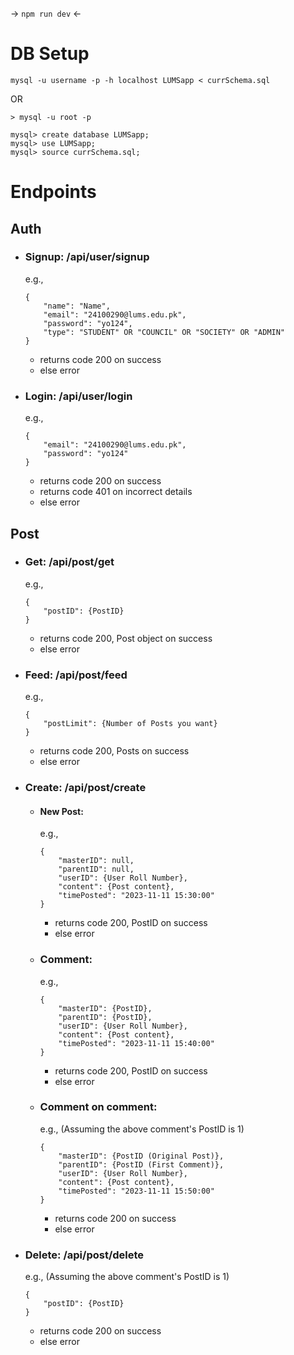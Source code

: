 -> `npm run dev` <-

# DB Setup

```
mysql -u username -p -h localhost LUMSapp < currSchema.sql
```

OR

```
> mysql -u root -p

mysql> create database LUMSapp;
mysql> use LUMSapp;
mysql> source currSchema.sql;
```

# Endpoints

## Auth

-   ### Signup: /api/user/signup
    e.g.,
    ```
    {
        "name": "Name",
        "email": "24100290@lums.edu.pk",
        "password": "yo124",
        "type": "STUDENT" OR "COUNCIL" OR "SOCIETY" OR "ADMIN"
    }
    ```
    -   returns code 200 on success
    -   else error
-   ### Login: /api/user/login
    e.g.,
    ```
    {
        "email": "24100290@lums.edu.pk",
        "password": "yo124"
    }
    ```
    -   returns code 200 on success
    -   returns code 401 on incorrect details
    -   else error

## Post

-   ### Get: /api/post/get
    e.g.,
    ```
    {
        "postID": {PostID}
    }
    ```
    -   returns code 200, Post object on success
    -   else error
-   ### Feed: /api/post/feed

    e.g.,

    ```
    {
        "postLimit": {Number of Posts you want}
    }
    ```

    -   returns code 200, Posts on success
    -   else error

-   ### Create: /api/post/create

    -   #### New Post:
        e.g.,
        ```
        {
            "masterID": null,
            "parentID": null,
            "userID": {User Roll Number},
            "content": {Post content},
            "timePosted": "2023-11-11 15:30:00"
        }
        ```
        -   returns code 200, PostID on success
        -   else error
    -   ### Comment:
        e.g.,
        ```
        {
            "masterID": {PostID},
            "parentID": {PostID},
            "userID": {User Roll Number},
            "content": {Post content},
            "timePosted": "2023-11-11 15:40:00"
        }
        ```
        -   returns code 200, PostID on success
        -   else error
    -   ### Comment on comment:
        e.g., (Assuming the above comment's PostID is 1)
        ```
        {
            "masterID": {PostID (Original Post)},
            "parentID": {PostID (First Comment)},
            "userID": {User Roll Number},
            "content": {Post content},
            "timePosted": "2023-11-11 15:50:00"
        }
        ```
        -   returns code 200 on success
        -   else error

-   ### Delete: /api/post/delete
    e.g., (Assuming the above comment's PostID is 1)
    ```
    {
        "postID": {PostID}
    }
    ```
    -   returns code 200 on success
    -   else error
